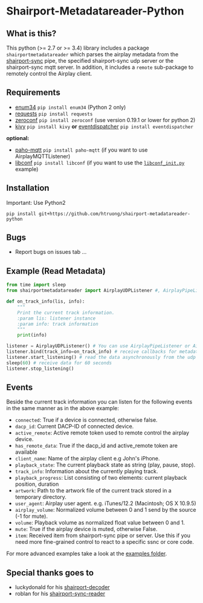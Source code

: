 # Shairport-Metadatareader-Python
   
## What is this? 
This python (>= 2.7 or >= 3.4) library includes a package `shairportmetadatareader` which parses the airplay metadata from the 
[shairport-sync](https://github.com/mikebrady/shairport-sync) pipe, the specified shairport-sync udp server or the shairport-sync mqtt server.
In addition, it includes a `remote` sub-package to remotely control the Airplay client. 

## Requirements
- [enum34](https://pypi.org/project/enum34/) `pip install enum34` (Python 2 only)   
- [requests](http://www.python-requests.org/en/master/) `pip install requests`   
- [zeroconf](https://pypi.org/project/zeroconf/) `pip install zeroconf` (use version 0.19.1 or lower for python 2)   
- [kivy](https://kivy.org/) `pip install kivy` **or** [eventdispatcher](https://github.com/lobocv/eventdispatcher)
`pip install eventdispatcher`    

**optional:**
- [paho-mqtt](https://pypi.org/project/paho-mqtt/) `pip install paho-mqtt`  (if you want to use AirplayMQTTListener)    
- [libconf](https://pypi.org/project/libconf/) `pip install libconf` (if you want to use the [`libconf_init.py`](examples/libconf_init.py) example)    

## Installation

Important: Use Python2

`pip install git+https://github.com/htruong/shairport-metadatareader-python`

## Bugs
- Report bugs on issues tab
...

## Example (Read Metadata)
```Python
from time import sleep
from shairportmetadatareader import AirplayUDPListener #, AirplayPipeListener

def on_track_info(lis, info):
    """
    Print the current track information.
    :param lis: listener instance
    :param info: track information
    """
    print(info)

listener = AirplayUDPListener() # You can use AirplayPipeListener or AirplayMQTTListener
listener.bind(track_info=on_track_info) # receive callbacks for metadata changes
listener.start_listening() # read the data asynchronously from the udp server
sleep(60) # receive data for 60 seconds
listener.stop_listening()
```

## Events
Beside the current track information you can listen for the following events in the same manner as in the above example:
- `connected`: True if a device is connected, otherwise false.
- `dacp_id`: Current DACP-ID of connected device.
- `active_remote`: Active remote token used to remote control the airplay device.
- `has_remote_data`: True if the dacp_id and active_remote token are available
- `client_name`: Name of the airplay client e.g John's iPhone.
- `playback_state`: The current playback state as string (play, pause, stop).
- `track_info`: Information about the currently playing track.
- `playback_progress`: List consisting of two elements: current playback position, duration
- `artwork`: Path to the artwork file of the current track stored in a temporary directory.
- `user_agent`: Airplay user agent. e.g. iTunes/12.2 (Macintosh; OS X 10.9.5)
- `airplay_volume`: Normalized volume between 0 and 1 send by the source (-1 for mute).
- `volume`: Playback volume as normalized float value between 0 and 1.
- `mute`: True if the airplay device is muted, otherwise False.    
- `item`: Received item from shairport-sync pipe or server. Use this if you need more fine-grained control to react to a specific ssnc or core code.
    
For more advanced examples take a look at the [examples folder](examples).

## Special thanks goes to
- luckydonald for his [shairport-decoder](https://github.com/luckydonald/shairport-decoder)   
- roblan for his [shairport-sync-reader](https://github.com/roblan/shairport-sync-reader)    
